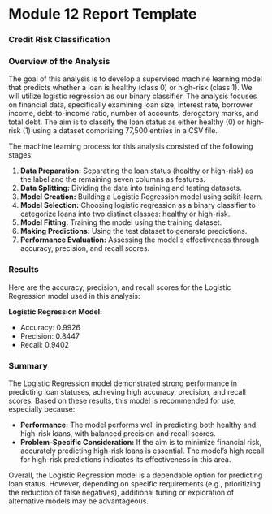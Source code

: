 # Module 12 Report Template
### Credit Risk Classification

### Overview of the Analysis

The goal of this analysis is to develop a supervised machine learning model that predicts whether a loan is healthy (class 0) or high-risk (class 1). We will utilize logistic regression as our binary classifier. The analysis focuses on financial data, specifically examining loan size, interest rate, borrower income, debt-to-income ratio, number of accounts, derogatory marks, and total debt. The aim is to classify the loan status as either healthy (0) or high-risk (1) using a dataset comprising 77,500 entries in a CSV file.

The machine learning process for this analysis consisted of the following stages:

1. **Data Preparation:** Separating the loan status (healthy or high-risk) as the label and the remaining seven columns as features.
2. **Data Splitting:** Dividing the data into training and testing datasets.
3. **Model Creation:** Building a Logistic Regression model using scikit-learn.
4. **Model Selection:** Choosing logistic regression as a binary classifier to categorize loans into two distinct classes: healthy or high-risk.
5. **Model Fitting:** Training the model using the training dataset.
6. **Making Predictions:** Using the test dataset to generate predictions.
7. **Performance Evaluation:** Assessing the model's effectiveness through accuracy, precision, and recall scores.


### Results

Here are the accuracy, precision, and recall scores for the Logistic Regression model used in this analysis:

**Logistic Regression Model:**
- Accuracy: 0.9926
- Precision: 0.8447
- Recall: 0.9402

### Summary

The Logistic Regression model demonstrated strong performance in predicting loan statuses, achieving high accuracy, precision, and recall scores. Based on these results, this model is recommended for use, especially because:

- **Performance:** The model performs well in predicting both healthy and high-risk loans, with balanced precision and recall scores.
- **Problem-Specific Consideration:** If the aim is to minimize financial risk, accurately predicting high-risk loans is essential. The model’s high recall for high-risk predictions indicates its effectiveness in this area.

Overall, the Logistic Regression model is a dependable option for predicting loan status. However, depending on specific requirements (e.g., prioritizing the reduction of false negatives), additional tuning or exploration of alternative models may be advantageous.
